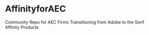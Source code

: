 # AffinityforAEC
Community Repo for AEC Firms Transitioning from Adobe to the Serif Affinity Products
